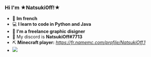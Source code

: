 ### Hi I'm ★Natsuki0ff!★

- 🥖 **Im french**
- 💻 **I learn to code in Python and Java**
- 🎨 **I'm a freelance graphic disigner**
- 💬 My discord is **NatsukiOff#7713**
- ⛏️ **Minecraft player:** *https://fr.namemc.com/profile/NatsukiOff.1*
- <img src="https://visitor-badge.glitch.me/badge?page_id=Natsuki0ff.visitor-badge.issue.1">
